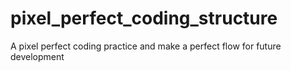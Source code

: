 # pixel_perfect_coding_structure
A pixel perfect coding practice and make a perfect flow for future development
